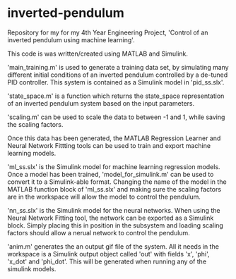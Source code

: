 # inverted-pendulum
Repository for my for my 4th Year Engineering Project, 'Control of an inverted pendulum using machine learning'.

This code is was written/created using MATLAB and Simulink.

'main_training.m' is used to generate a training data set, by simulating many different initial conditions of an inverted pendulum controlled by a de-tuned PID controller. This system is contained as a Simulink model in 'pid_ss.slx'.

'state_space.m' is a function which returns the state_space representation of an inverted pendulum system based on the input parameters.

'scaling.m' can be used to scale the data to between -1 and 1, while saving the scaling factors.

Once this data has been generated, the MATLAB Regression Learner and Neural Network Fittting tools can be used to train and export machine learning models.

'ml_ss.slx' is the Simulink model for machine learning regression models. Once a model has been trained, 'model_for_simulink.m' can be used to convert it to a Simulink-able format. Changing the name of the model in the MATLAB function block of 'ml_ss.slx' and making sure the scaling factors are in the workspace will allow the model to control the pendulum.

'nn_ss.slx' is the Simulink model for the neural networks. When using the Neural Network Fitting tool, the network can be exported as a Simulink block. Simply placing this in position in the subsystem and loading scaling factors should allow a nerual network to control the pendulum.

'anim.m' generates the an output gif file of the system. All it needs in the workspace is a Simulink output object called 'out' with fields 'x', 'phi', 'x_dot' and 'phi_dot'. This will be generated when running any of the simulink models.

